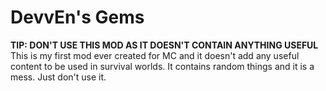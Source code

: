 # DevvEn's Gems


**TIP: DON'T USE THIS MOD AS IT DOESN'T CONTAIN ANYTHING USEFUL**
This is my first mod ever created for MC and it doesn't add any useful content to be used in survival worlds. It contains random things and it is a mess. Just don't use it.